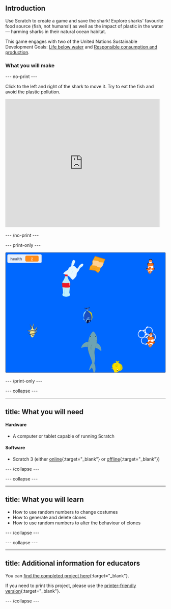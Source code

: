 ## Introduction

Use Scratch to create a game and save the shark! Explore sharks' favourite food source (fish, not humans!) as well as the impact of plastic in the water — harming sharks in their natural ocean habitat.

This game engages with two of the United Nations Sustainable Development Goals: [Life below water](https://www.undp.org/content/undp/en/home/sustainable-development-goals/goal-14-life-below-water.html) and [Responsible consumption and production](https://www.undp.org/content/undp/en/home/sustainable-development-goals/goal-12-responsible-consumption-and-production.html).

### What you will make

--- no-print ---

Click to the left and right of the shark to move it. Try to eat the fish and avoid the plastic pollution.

<div class="scratch-preview">
<iframe src="https://scratch.mit.edu/projects/416171540/embed" allowtransparency="true" width="485" height="402" frameborder="0" scrolling="no" allowfullscreen></iframe>
</div>

--- /no-print ---

--- print-only ---

![Complete project](images/complete.png)

--- /print-only ---

--- collapse ---

---
title: What you will need
---
#### Hardware

+ A computer or tablet capable of running Scratch

#### Software

+ Scratch 3 (either [online](https://scratch.mit.edu/){:target="_blank"} or [offline](https://scratch.mit.edu/download){:target="_blank"})

--- /collapse ---

--- collapse ---

---
title: What you will learn
---

+ How to use random numbers to change costumes
+ How to generate and delete clones
+ How to use random numbers to alter the behaviour of clones

--- /collapse ---

--- collapse ---

---
title: Additional information for educators
---

You can [find the completed project here](http://rpf.io/p/en/save-the-shark-get){:target="_blank"}.

If you need to print this project, please use the [printer-friendly version](https://projects.raspberrypi.org/en/projects/save-the-shark/print){:target="_blank"}.

--- /collapse ---
